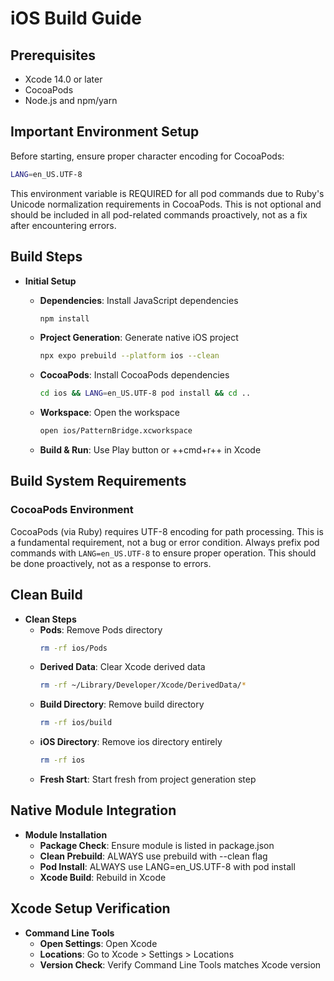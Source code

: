 # iOS Build Guide

## Prerequisites
- Xcode 14.0 or later
- CocoaPods
- Node.js and npm/yarn

## Important Environment Setup
Before starting, ensure proper character encoding for CocoaPods:
```bash
LANG=en_US.UTF-8
```
This environment variable is REQUIRED for all pod commands due to Ruby's Unicode normalization requirements in CocoaPods. This is not optional and should be included in all pod-related commands proactively, not as a fix after encountering errors.

## Build Steps

- **Initial Setup**
    - **Dependencies**: Install JavaScript dependencies
        ```bash
        npm install
        ```

    - **Project Generation**: Generate native iOS project
        ```bash
        npx expo prebuild --platform ios --clean
        ```

    - **CocoaPods**: Install CocoaPods dependencies
        ```bash
        cd ios && LANG=en_US.UTF-8 pod install && cd ..
        ```

    - **Workspace**: Open the workspace
        ```bash
        open ios/PatternBridge.xcworkspace
        ```

    - **Build & Run**: Use Play button or ++cmd+r++ in Xcode

## Build System Requirements

### CocoaPods Environment
CocoaPods (via Ruby) requires UTF-8 encoding for path processing. This is a fundamental requirement, not a bug or error condition. Always prefix pod commands with `LANG=en_US.UTF-8` to ensure proper operation. This should be done proactively, not as a response to errors.

## Clean Build

- **Clean Steps**
    - **Pods**: Remove Pods directory
        ```bash
        rm -rf ios/Pods
        ```
    - **Derived Data**: Clear Xcode derived data
        ```bash
        rm -rf ~/Library/Developer/Xcode/DerivedData/*
        ```
    - **Build Directory**: Remove build directory
        ```bash
        rm -rf ios/build
        ```
    - **iOS Directory**: Remove ios directory entirely
        ```bash
        rm -rf ios
        ```
    - **Fresh Start**: Start fresh from project generation step

## Native Module Integration

- **Module Installation**
    - **Package Check**: Ensure module is listed in package.json
    - **Clean Prebuild**: ALWAYS use prebuild with --clean flag
    - **Pod Install**: ALWAYS use LANG=en_US.UTF-8 with pod install
    - **Xcode Build**: Rebuild in Xcode

## Xcode Setup Verification

- **Command Line Tools**
    - **Open Settings**: Open Xcode
    - **Locations**: Go to Xcode > Settings > Locations
    - **Version Check**: Verify Command Line Tools matches Xcode version
